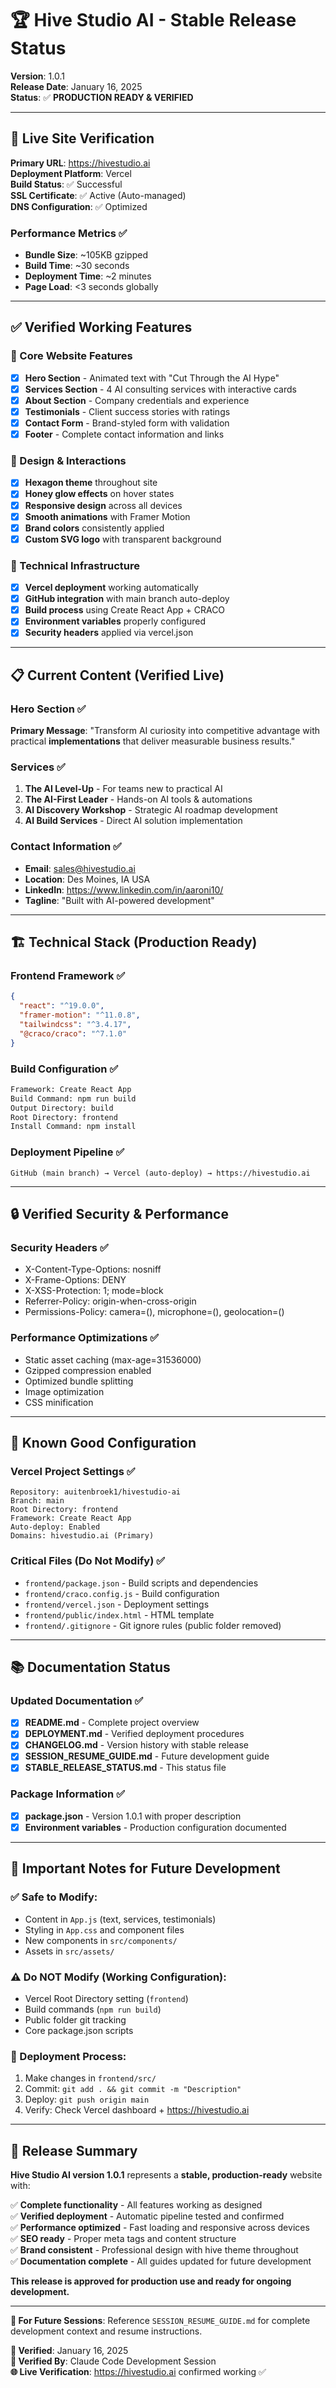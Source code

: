 # 🏆 Hive Studio AI - Stable Release Status

**Version**: 1.0.1  
**Release Date**: January 16, 2025  
**Status**: ✅ **PRODUCTION READY & VERIFIED**

---

## 🚀 Live Site Verification

**Primary URL**: https://hivestudio.ai  
**Deployment Platform**: Vercel  
**Build Status**: ✅ Successful  
**SSL Certificate**: ✅ Active (Auto-managed)  
**DNS Configuration**: ✅ Optimized  

### Performance Metrics ✅
- **Bundle Size**: ~105KB gzipped
- **Build Time**: ~30 seconds  
- **Deployment Time**: ~2 minutes
- **Page Load**: <3 seconds globally

---

## ✅ Verified Working Features

### 🎯 Core Website Features
- [x] **Hero Section** - Animated text with "Cut Through the AI Hype"
- [x] **Services Section** - 4 AI consulting services with interactive cards
- [x] **About Section** - Company credentials and experience
- [x] **Testimonials** - Client success stories with ratings
- [x] **Contact Form** - Brand-styled form with validation
- [x] **Footer** - Complete contact information and links

### 🎨 Design & Interactions  
- [x] **Hexagon theme** throughout site
- [x] **Honey glow effects** on hover states
- [x] **Responsive design** across all devices
- [x] **Smooth animations** with Framer Motion
- [x] **Brand colors** consistently applied
- [x] **Custom SVG logo** with transparent background

### 🔧 Technical Infrastructure
- [x] **Vercel deployment** working automatically
- [x] **GitHub integration** with main branch auto-deploy
- [x] **Build process** using Create React App + CRACO
- [x] **Environment variables** properly configured
- [x] **Security headers** applied via vercel.json

---

## 📋 Current Content (Verified Live)

### Hero Section ✅
**Primary Message**: "Transform AI curiosity into competitive advantage with practical **implementations** that deliver measurable business results."

### Services ✅
1. **The AI Level-Up** - For teams new to practical AI
2. **The AI-First Leader** - Hands-on AI tools & automations
3. **AI Discovery Workshop** - Strategic AI roadmap development
4. **AI Build Services** - Direct AI solution implementation

### Contact Information ✅
- **Email**: sales@hivestudio.ai
- **Location**: Des Moines, IA USA  
- **LinkedIn**: https://www.linkedin.com/in/aaroni10/
- **Tagline**: "Built with AI-powered development"

---

## 🏗️ Technical Stack (Production Ready)

### Frontend Framework ✅
```json
{
  "react": "^19.0.0",
  "framer-motion": "^11.0.8", 
  "tailwindcss": "^3.4.17",
  "@craco/craco": "^7.1.0"
}
```

### Build Configuration ✅
```bash
Framework: Create React App
Build Command: npm run build
Output Directory: build  
Root Directory: frontend
Install Command: npm install
```

### Deployment Pipeline ✅
```
GitHub (main branch) → Vercel (auto-deploy) → https://hivestudio.ai
```

---

## 🔒 Verified Security & Performance

### Security Headers ✅
- X-Content-Type-Options: nosniff
- X-Frame-Options: DENY  
- X-XSS-Protection: 1; mode=block
- Referrer-Policy: origin-when-cross-origin
- Permissions-Policy: camera=(), microphone=(), geolocation=()

### Performance Optimizations ✅
- Static asset caching (max-age=31536000)
- Gzipped compression enabled
- Optimized bundle splitting
- Image optimization
- CSS minification

---

## 🎯 Known Good Configuration

### Vercel Project Settings ✅
```
Repository: auitenbroek1/hivestudio-ai
Branch: main
Root Directory: frontend  
Framework: Create React App
Auto-deploy: Enabled
Domains: hivestudio.ai (Primary)
```

### Critical Files (Do Not Modify) ✅
- `frontend/package.json` - Build scripts and dependencies
- `frontend/craco.config.js` - Build configuration  
- `frontend/vercel.json` - Deployment settings
- `frontend/public/index.html` - HTML template
- `frontend/.gitignore` - Git ignore rules (public folder removed)

---

## 📚 Documentation Status

### Updated Documentation ✅
- [x] **README.md** - Complete project overview
- [x] **DEPLOYMENT.md** - Verified deployment procedures  
- [x] **CHANGELOG.md** - Version history with stable release
- [x] **SESSION_RESUME_GUIDE.md** - Future development guide
- [x] **STABLE_RELEASE_STATUS.md** - This status file

### Package Information ✅
- [x] **package.json** - Version 1.0.1 with proper description
- [x] **Environment variables** - Production configuration documented

---

## 🚨 Important Notes for Future Development

### ✅ Safe to Modify:
- Content in `App.js` (text, services, testimonials)
- Styling in `App.css` and component files
- New components in `src/components/`
- Assets in `src/assets/`

### ⚠️ Do NOT Modify (Working Configuration):
- Vercel Root Directory setting (`frontend`)
- Build commands (`npm run build`)
- Public folder git tracking
- Core package.json scripts

### 🔄 Deployment Process:
1. Make changes in `frontend/src/` 
2. Commit: `git add . && git commit -m "Description"`
3. Deploy: `git push origin main`
4. Verify: Check Vercel dashboard + https://hivestudio.ai

---

## 🏁 Release Summary

**Hive Studio AI version 1.0.1** represents a **stable, production-ready** website with:

✅ **Complete functionality** - All features working as designed  
✅ **Verified deployment** - Automatic pipeline tested and confirmed  
✅ **Performance optimized** - Fast loading and responsive across devices  
✅ **SEO ready** - Proper meta tags and content structure  
✅ **Brand consistent** - Professional design with hive theme throughout  
✅ **Documentation complete** - All guides updated for future development  

**This release is approved for production use and ready for ongoing development.**

---

**🎯 For Future Sessions**: Reference `SESSION_RESUME_GUIDE.md` for complete development context and resume instructions.

**📅 Verified**: January 16, 2025  
**👤 Verified By**: Claude Code Development Session  
**🌐 Live Verification**: https://hivestudio.ai confirmed working ✅